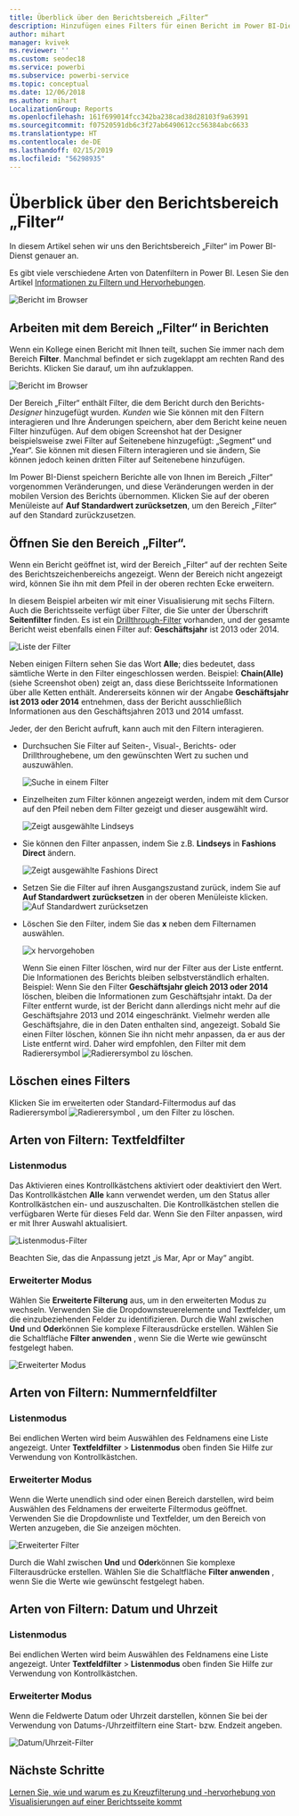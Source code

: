```yaml
---
title: Überblick über den Berichtsbereich „Filter“
description: Hinzufügen eines Filters für einen Bericht im Power BI-Dienst für Kunden
author: mihart
manager: kvivek
ms.reviewer: ''
ms.custom: seodec18
ms.service: powerbi
ms.subservice: powerbi-service
ms.topic: conceptual
ms.date: 12/06/2018
ms.author: mihart
LocalizationGroup: Reports
ms.openlocfilehash: 161f699014fcc342ba238cad38d28103f9a63991
ms.sourcegitcommit: f07520591db6c3f27ab6490612cc56384abc6633
ms.translationtype: HT
ms.contentlocale: de-DE
ms.lasthandoff: 02/15/2019
ms.locfileid: "56298935"
---
```

# <a name="take-a-tour-of-the-report-filters-pane"></a>Überblick über den Berichtsbereich „Filter“
In diesem Artikel sehen wir uns den Berichtsbereich „Filter“ im Power BI-Dienst genauer an.

Es gibt viele verschiedene Arten von Datenfiltern in Power BI. Lesen Sie den Artikel [Informationen zu Filtern und Hervorhebungen](../power-bi-reports-filters-and-highlighting.md).

![Bericht im Browser](media/end-user-report-filter/power-bi-browser.png)

## <a name="working-with-the-report-filters-pane"></a>Arbeiten mit dem Bereich „Filter“ in Berichten
Wenn ein Kollege einen Bericht mit Ihnen teilt, suchen Sie immer nach dem Bereich **Filter**. Manchmal befindet er sich zugeklappt am rechten Rand des Berichts. Klicken Sie darauf, um ihn aufzuklappen.   

![Bericht im Browser](media/end-user-report-filter/power-bi-expanded.png)

Der Bereich „Filter“ enthält Filter, die dem Bericht durch den Berichts-*Designer* hinzugefügt wurden. *Kunden* wie Sie können mit den Filtern interagieren und Ihre Änderungen speichern, aber dem Bericht keine neuen Filter hinzufügen. Auf dem obigen Screenshot hat der Designer beispielsweise zwei Filter auf Seitenebene hinzugefügt: „Segment“ und „Year“. Sie können mit diesen Filtern interagieren und sie ändern, Sie können jedoch keinen dritten Filter auf Seitenebene hinzufügen.

Im Power BI-Dienst speichern Berichte alle von Ihnen im Bereich „Filter“ vorgenommen Veränderungen, und diese Veränderungen werden in der mobilen Version des Berichts übernommen. Klicken Sie auf der oberen Menüleiste auf **Auf Standardwert zurücksetzen**, um den Bereich „Filter“ auf den Standard zurückzusetzen.     

## <a name="open-the-filters-pane"></a>Öffnen Sie den Bereich „Filter“.
Wenn ein Bericht geöffnet ist, wird der Bereich „Filter“ auf der rechten Seite des Berichtszeichenbereichs angezeigt. Wenn der Bereich nicht angezeigt wird, können Sie ihn mit dem Pfeil in der oberen rechten Ecke erweitern.  

In diesem Beispiel arbeiten wir mit einer Visualisierung mit sechs Filtern. Auch die Berichtsseite verfügt über Filter, die Sie unter der Überschrift **Seitenfilter** finden. Es ist ein [Drillthrough-Filter](../power-bi-report-add-filter.md) vorhanden, und der gesamte Bericht weist ebenfalls einen Filter auf:  **Geschäftsjahr** ist 2013 oder 2014.

![Liste der Filter](media/end-user-report-filter/power-bi-filter-list.png)

Neben einigen Filtern sehen Sie das Wort **Alle**; dies bedeutet, dass sämtliche Werte in den Filter eingeschlossen werden.  Beispiel: **Chain(Alle)** (siehe Screenshot oben) zeigt an, dass diese Berichtsseite Informationen über alle Ketten enthält.  Andererseits können wir der Angabe **Geschäftsjahr ist 2013 oder 2014** entnehmen, dass der Bericht ausschließlich Informationen aus den Geschäftsjahren 2013 und 2014 umfasst.

Jeder, der den Bericht aufruft, kann auch mit den Filtern interagieren.

- Durchsuchen Sie Filter auf Seiten-, Visual-, Berichts- oder Drillthroughebene, um den gewünschten Wert zu suchen und auszuwählen. 

    ![Suche in einem Filter](media/end-user-report-filter/power-bi-filter-search.png)

- Einzelheiten zum Filter können angezeigt werden, indem mit dem Cursor auf den Pfeil neben dem Filter gezeigt und dieser ausgewählt wird.
  
   ![Zeigt ausgewählte Lindseys](media/end-user-report-filter/power-bi-expan-filter.png)
* Sie können den Filter anpassen, indem Sie z.B. **Lindseys** in **Fashions Direct** ändern.
  
     ![Zeigt ausgewählte Fashions Direct](media/end-user-report-filter/power-bi-filter-chain.png)

* Setzen Sie die Filter auf ihren Ausgangszustand zurück, indem Sie auf **Auf Standardwert zurücksetzen** in der oberen Menüleiste klicken.    
    ![Auf Standardwert zurücksetzen](media/end-user-report-filter/power-bi-reset-to-default.png)
    
* Löschen Sie den Filter, indem Sie das **x** neben dem Filternamen auswählen.
  
    ![x hervorgehoben](media/end-user-report-filter/power-bi-delete-filter.png)

  Wenn Sie einen Filter löschen, wird nur der Filter aus der Liste entfernt. Die Informationen des Berichts bleiben selbstverständlich erhalten.  Beispiel: Wenn Sie den Filter **Geschäftsjahr gleich 2013 oder 2014** löschen, bleiben die Informationen zum Geschäftsjahr intakt. Da der Filter entfernt wurde, ist der Bericht dann allerdings nicht mehr auf die Geschäftsjahre 2013 und 2014 eingeschränkt. Vielmehr werden alle Geschäftsjahre, die in den Daten enthalten sind, angezeigt.  Sobald Sie einen Filter löschen, können Sie ihn nicht mehr anpassen, da er aus der Liste entfernt wird. Daher wird empfohlen, den Filter mit dem Radierersymbol ![Radierersymbol](media/end-user-report-filter/power-bi-eraser-icon.png) zu löschen.
  
  



## <a name="clear-a-filter"></a>Löschen eines Filters
 Klicken Sie im erweiterten oder Standard-Filtermodus auf das Radierersymbol  ![Radierersymbol](media/end-user-report-filter/pbi_erasericon.jpg) , um den Filter zu löschen. 


## <a name="types-of-filters-text-field-filters"></a>Arten von Filtern: Textfeldfilter
### <a name="list-mode"></a>Listenmodus
Das Aktivieren eines Kontrollkästchens aktiviert oder deaktiviert den Wert. Das Kontrollkästchen **Alle** kann verwendet werden, um den Status aller Kontrollkästchen ein- und auszuschalten. Die Kontrollkästchen stellen die verfügbaren Werte für dieses Feld dar.  Wenn Sie den Filter anpassen, wird er mit Ihrer Auswahl aktualisiert. 

![Listenmodus-Filter](media/end-user-report-filter/power-bi-restatement-new.png)

Beachten Sie, das die Anpassung jetzt „is Mar, Apr or May“ angibt.

### <a name="advanced-mode"></a>Erweiterter Modus
Wählen Sie **Erweiterte Filterung** aus, um in den erweiterten Modus zu wechseln. Verwenden Sie die Dropdownsteuerelemente und Textfelder, um die einzubeziehenden Felder zu identifizieren. Durch die Wahl zwischen **Und** und **Oder**können Sie komplexe Filterausdrücke erstellen. Wählen Sie die Schaltfläche **Filter anwenden** , wenn Sie die Werte wie gewünscht festgelegt haben.  

![Erweiterter Modus](media/end-user-report-filter/power-bi-advanced.png)

## <a name="types-of-filters-numeric-field-filters"></a>Arten von Filtern: Nummernfeldfilter
### <a name="list-mode"></a>Listenmodus
Bei endlichen Werten wird beim Auswählen des Feldnamens eine Liste angezeigt.  Unter **Textfeldfilter** &gt; **Listenmodus** oben finden Sie Hilfe zur Verwendung von Kontrollkästchen.   

### <a name="advanced-mode"></a>Erweiterter Modus
Wenn die Werte unendlich sind oder einen Bereich darstellen, wird beim Auswählen des Feldnamens der erweiterte Filtermodus geöffnet. Verwenden Sie die Dropdownliste und Textfelder, um den Bereich von Werten anzugeben, die Sie anzeigen möchten. 

![Erweiterter Filter](media/end-user-report-filter/power-bi-dropdown-and-text.png)

Durch die Wahl zwischen **Und** und **Oder**können Sie komplexe Filterausdrücke erstellen. Wählen Sie die Schaltfläche **Filter anwenden** , wenn Sie die Werte wie gewünscht festgelegt haben.

## <a name="types-of-filters-date-and-time"></a>Arten von Filtern: Datum und Uhrzeit
### <a name="list-mode"></a>Listenmodus
Bei endlichen Werten wird beim Auswählen des Feldnamens eine Liste angezeigt.  Unter **Textfeldfilter** &gt; **Listenmodus** oben finden Sie Hilfe zur Verwendung von Kontrollkästchen.   

### <a name="advanced-mode"></a>Erweiterter Modus
Wenn die Feldwerte Datum oder Uhrzeit darstellen, können Sie bei der Verwendung von Datums-/Uhrzeitfiltern eine Start- bzw. Endzeit angeben.  

![Datum/Uhrzeit-Filter](media/end-user-report-filter/pbi_date-time-filters.png)


## <a name="next-steps"></a>Nächste Schritte
[Lernen Sie, wie und warum es zu Kreuzfilterung und -hervorhebung von Visualisierungen auf einer Berichtsseite kommt](end-user-interactions.md)